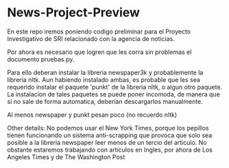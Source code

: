 # News-Project-Preview
En este repo iremos poniendo codigo preliminar para el Proyecto Investigativo de SRI relacionado con la agencia de noticias.

Por ahora es necesario que logren que les corra sin problemas el documento pruebas.py.

Para ello deberan instalar la libreria newspaper3k y probablemente la libreria nltk.
Aun habiendo instalado ambas, es probable que les sea requerido instalar el paquete 'punkt' de la libreria nltk, o algun otro paquete.
La instalacion de tales paquetes se puede poner incomoda, de manera que si no sale de forma automatica, deberian descargarlos manualmente.

Al menos newspaper y punkt pesan poco (no recuerdo nltk)

Other details:
No podemos usar el New York Times, porque los pepillos tienen funcionando un sistema anti-scrapping que provoca que solo sea posible a la libreria newspaper leer menos de un tercio del articulo.
No obstante estaremos trabajando con articulos en Ingles, por ahora de Los Angeles Times y de The Washington Post
